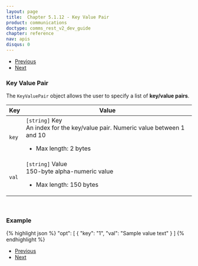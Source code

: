 ```yaml
---
layout: page
title:  Chapter 5.1.12 - Key Value Pair
product: communications
doctype: comms_rest_v2_dev_guide
chapter: reference
nav: apis
disqus: 0
---
```


<ul class="pager">
  <li class="previous"><a href="/communications/dev-guide_rest_v2/reference/tax-bracket/"><i class="glyphicon glyphicon-chevron-left"></i>Previous</a></li>
  <li class="next"><a href="/communications/dev-guide_rest_v2/reference/calc-taxes-response/">Next<i class="glyphicon glyphicon-chevron-right"></i></a></li>
</ul>

<h3>Key Value Pair</h3>

The <code>KeyValuePair</code> object allows the user to specify a list of <b>key/value pairs</b>.

<div class="mobile-table">
  <table class="styled-table">
    <thead>
      <tr>
        <th>Key</th>
        <th>Value</th>
      </tr>
    </thead>
    <tbody>
      <tr>
        <td><code>key</code></td>
        <td><code>[string]</code> Key
        <br/>
        An index for the key/value pair.  Numeric value between 1 and 10 
        <ul class="dev-guide-list">
          <li>Max length: 2 bytes</li>
        </ul>
        </td>
      </tr>
      <tr>
        <td><code>val</code></td>
        <td><code>[string]</code> Value
        <br/>
        150-byte alpha-numeric value 
        <ul class="dev-guide-list">
          <li>Max length: 150 bytes</li>
        </ul>
        </td>
      </tr>
    </tbody>
  </table>
</div>
<br>

<h3>Example</h3>

{% highlight json %}
"opt": [
  {
    "key": "1",
    "val": "Sample value text"
  }
]
{% endhighlight %}

<ul class="pager">
  <li class="previous"><a href="/communications/dev-guide_rest_v2/reference/tax-bracket/"><i class="glyphicon glyphicon-chevron-left"></i>Previous</a></li>
  <li class="next"><a href="/communications/dev-guide_rest_v2/reference/calc-taxes-response/">Next<i class="glyphicon glyphicon-chevron-right"></i></a></li>
</ul>
